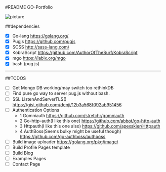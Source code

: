 #README GO-Portfolio

![picture](http://www.slate.com/content/dam/slate/articles/technology/technology/2014/06/140604_TECH_GoGopher.jpg.CROP.original-original.jpg)

##dependencies 
- [x] Go-lang https://golang.org/
- [x] Pugjs https://github.com/pugjs
- [x] SCSS http://sass-lang.com/
- [x] KobraScript https://github.com/AuthorOfTheSurf/KobraScript
- [x] mgo https://labix.org/mgo
- [x] bash (pug.js)

----

##TODOS
- [ ] Get Mongo DB working/may switch too rethinkDB 
- [ ] Find pure go way to server pug.js without bash.
- [ ] SSL ListenAndServerTLS() https://gist.github.com/denji/12b3a568f092ab951456
- [ ] Authentication Options
    - 1 Gomniauth https://github.com/stretchr/gomniauth
    - 2 Go-http-auth(I like this one) https://github.com/abbot/go-http-auth
    - 3 Httpauth(I like this one also) https://github.com/apexskier/Httpauth
    - 4 AuthBoss(Seems bulky might be useful though) https://github.com/go-authboss/authboss
- [ ] Build image uploader https://golang.org/pkg/image/
- [ ] Build Profile Pages template
- [ ] Build Blog
- [ ] Examples Pages
- [ ] Contact Page
